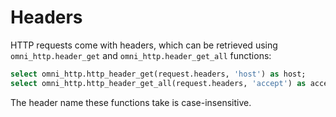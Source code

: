 # Headers

HTTP requests come with headers, which can be retrieved using `omni_http.header_get` and `omni_http.header_get_all`
functions:

```sql
select omni_http.http_header_get(request.headers, 'host') as host;
select omni_http.http_header_get_all(request.headers, 'accept') as accept;
```

The header name these functions take is case-insensitive.